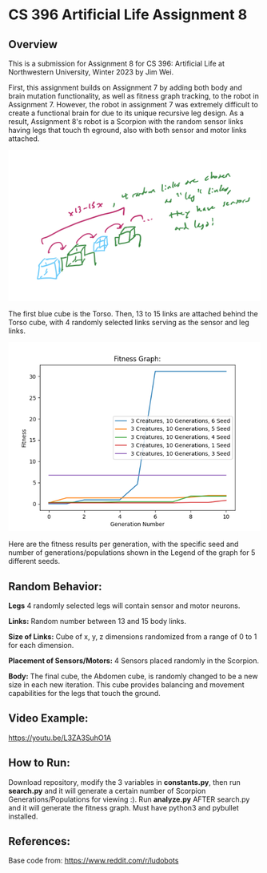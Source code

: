 # CS 396 Artificial Life Assignment 8

## Overview

This is a submission for Assignment 8 for CS 396: Artificial Life at Northwestern University, Winter 2023 by Jim Wei.

First, this assignment builds on Assignment 7 by adding both body and brain mutation functionality, as well as fitness graph tracking, to the robot in Assignment 7. However, the robot in assignment 7 was extremely difficult to create a functional brain for due to its unique recursive leg design. As a result, Assignment 8's robot is a Scorpion with the random sensor links having legs that touch th eground, also with both sensor and motor links attached.

![Assignment8](Assignment8.png)

The first blue cube is the Torso. Then, 13 to 15 links are attached behind the Torso cube, with 4 randomly selected links serving as the sensor and leg links.

![Fitness](Fitness.png)

Here are the fitness results per generation, with the specific seed and number of generations/populations shown in the Legend of the graph for 5 different seeds.


## Random Behavior:

**Legs** 4 randomly selected legs will contain sensor and motor neurons.

**Links:** Random number between 13 and 15 body links.

**Size of Links:** Cube of x, y, z dimensions randomized from a range of 0 to 1 for each dimension.

**Placement of Sensors/Motors:** 4 Sensors placed randomly in the Scorpion.

**Body:** The final cube, the Abdomen cube, is randomly changed to be a new size in each new iteration. This cube provides balancing and movement capabilities for the legs that touch the ground.


## Video Example:
https://youtu.be/L3ZA3SuhO1A

## How to Run:

Download repository, modify the 3 variables in **constants.py**, then run **search.py** and it will generate a certain number of Scorpion Generations/Populations for viewing :). Run **analyze.py** AFTER search.py and it will generate the fitness graph. Must have python3 and pybullet installed.


## References:
Base code from: https://www.reddit.com/r/ludobots
